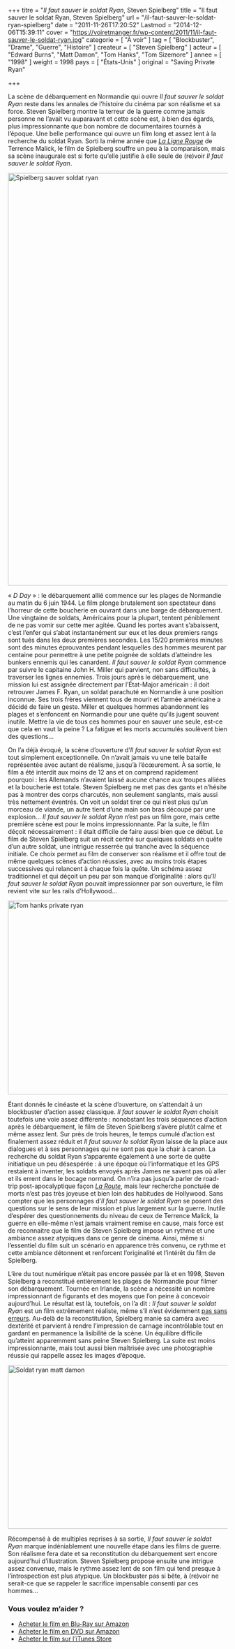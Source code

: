 +++
titre = "<em>Il faut sauver le soldat Ryan</em>, Steven Spielberg"
title = "Il faut sauver le soldat Ryan, Steven Spielberg"
url = "/il-faut-sauver-le-soldat-ryan-spielberg"
date = "2011-11-26T17:20:52"
Lastmod = "2014-12-06T15:39:11"
cover = "https://voiretmanger.fr/wp-content/2011/11/il-faut-sauver-le-soldat-ryan.jpg"
categorie = [ "À voir" ]
tag = [ "Blockbuster", "Drame", "Guerre", "Histoire" ]
createur = [ "Steven Spielberg" ]
acteur = [ "Edward Burns", "Matt Damon", "Tom Hanks", "Tom Sizemore" ]
annee = [ "1998" ]
weight = 1998
pays = [ "États-Unis" ]
original = "Saving Private Ryan"

+++

<p>La scène de débarquement en Normandie qui ouvre <em>Il faut sauver le soldat Ryan</em> reste dans les annales de l&rsquo;histoire du cinéma par son réalisme et sa force. Steven Spielberg montre la terreur de la guerre comme jamais personne ne l&rsquo;avait vu auparavant et cette scène est, à bien des égards, plus impressionnante que bon nombre de documentaires tournés à l&rsquo;époque. Une belle performance qui ouvre un film long et assez lent à la recherche du soldat Ryan. Sorti la même année que <em><a href="https://voiretmanger.fr/2010/07/21/ligne-rouge-malick/">La Ligne Rouge</a></em> de Terrence Malick, le film de Spielberg souffre un peu à la comparaison, mais sa scène inaugurale est si forte qu&rsquo;elle justifie à elle seule de (re)voir <em>Il faut sauver le soldat Ryan</em>.</p>
<a href="http://www.allocine.fr/film/fichefilm_gen_cfilm=18598.html"><img class="aligncenter" style="border-style: initial; border-color: initial; border-width: 0px;" src="https://voiretmanger.fr/wp-content/2011/11/spielberg-sauver-soldat-ryan.jpg" alt="Spielberg sauver soldat ryan" width="690" height="945" border="0" /></a>
<p>« <em>D Day</em> » : le débarquement allié commence sur les plages de Normandie au matin du 6 juin 1944. Le film plonge brutalement son spectateur dans l&rsquo;horreur de cette boucherie en ouvrant dans une barge de débarquement. Une vingtaine de soldats, Américains pour la plupart, tentent péniblement de ne pas vomir sur cette mer agitée. Quand les portes avant s&rsquo;abaissent, c&rsquo;est l&rsquo;enfer qui s&rsquo;abat instantanément sur eux et les deux premiers rangs sont tués dans les deux premières secondes. Les 15/20 premières minutes sont des minutes éprouvantes pendant lesquelles des hommes meurent par centaine pour permettre à une petite poignée de soldats d&rsquo;atteindre les bunkers ennemis qui les canardent. <em>Il faut sauver le soldat Ryan</em> commence par suivre le capitaine John H. Miller qui parvient, non sans difficultés, à traverser les lignes ennemies. Trois jours après le débarquement, une mission lui est assignée directement par l&rsquo;État-Major américain : il doit retrouver James F. Ryan, un soldat parachuté en Normandie à une position inconnue. Ses trois frères viennent tous de mourir et l&rsquo;armée américaine a décidé de faire un geste. Miller et quelques hommes abandonnent les plages et s&rsquo;enfoncent en Normandie pour une quête qu&rsquo;ils jugent souvent inutile. Mettre la vie de tous ces hommes pour en sauver une seule, est-ce que cela en vaut la peine ? La fatigue et les morts accumulés soulèvent bien des questions…</p>
<p>On l&rsquo;a déjà évoqué, la scène d&rsquo;ouverture d&rsquo;<em>Il faut sauver le soldat Ryan</em> est tout simplement exceptionnelle. On n&rsquo;avait jamais vu une telle bataille représentée avec autant de réalisme, jusqu&rsquo;à l&rsquo;écœurement. À sa sortie, le film a été interdit aux moins de 12 ans et on comprend rapidement pourquoi : les Allemands n&rsquo;avaient laissé aucune chance aux troupes alliées et la boucherie est totale. Steven Spielberg ne met pas des gants et n&rsquo;hésite pas à montrer des corps charcutés, non seulement sanglants, mais aussi très nettement éventrés. On voit un soldat tirer ce qui n&rsquo;est plus qu&rsquo;un morceau de viande, un autre tient d&rsquo;une main son bras découpé par une explosion… <em>Il faut sauver le soldat Ryan</em> n&rsquo;est pas un film gore, mais cette première scène est pour le moins impressionnante. Par la suite, le film déçoit nécessairement : il était difficile de faire aussi bien que ce début. Le film de Steven Spielberg suit un récit centré sur quelques soldats en quête d&rsquo;un autre soldat, une intrigue resserrée qui tranche avec la séquence initiale. Ce choix permet au film de conserver son réalisme et il offre tout de même quelques scènes d&rsquo;action réussies, avec au moins trois étapes successives qui relancent à chaque fois la quête. Un schéma assez traditionnel et qui déçoit un peu par son manque d&rsquo;originalité : alors qu&rsquo;<em>Il faut sauver le soldat Ryan</em> pouvait impressionner par son ouverture, le film revient vite sur les rails d&rsquo;Hollywood…</p>
<img class="aligncenter" style="border-style: initial; border-color: initial; border-width: 0px;" src="https://voiretmanger.fr/wp-content/2011/11/tom-hanks-private-ryan.jpg" alt="Tom hanks private ryan" width="690" height="444" border="0" />
<p>Étant donnés le cinéaste et la scène d&rsquo;ouverture, on s&rsquo;attendait à un blockbuster d&rsquo;action assez classique. <em>Il faut sauver le soldat Ryan</em> choisit toutefois une voie assez différente : nonobstant les trois séquences d&rsquo;action après le débarquement, le film de Steven Spielberg s&rsquo;avère plutôt calme et même assez lent. Sur près de trois heures, le temps cumulé d&rsquo;action est finalement assez réduit et <em>Il faut sauver le soldat Ryan</em> laisse de la place aux dialogues et à ses personnages qui ne sont pas que la chair à canon. La recherche du soldat Ryan s&rsquo;apparente également à une sorte de quête initiatique un peu désespérée : à une époque où l&rsquo;informatique et les GPS restaient à inventer, les soldats envoyés après James ne savent pas où aller et ils errent dans le bocage normand. On n&rsquo;ira pas jusqu&rsquo;à parler de road-trip post-apocalyptique façon <em><a href="https://voiretmanger.fr/2009/12/05/la-route-hillcoat/">La Route</a></em>, mais leur recherche ponctuée de morts n&rsquo;est pas très joyeuse et bien loin des habitudes de Hollywood. Sans compter que les personnages d&rsquo;<em>Il faut sauver le soldat Ryan</em> se posent des questions sur le sens de leur mission et plus largement sur la guerre. Inutile d&rsquo;espérer des questionnements du niveau de ceux de Terrence Malick, la guerre en elle-même n&rsquo;est jamais vraiment remise en cause, mais force est de reconnaitre que le film de Steven Spielberg impose un rythme et une ambiance assez atypiques dans ce genre de cinéma. Ainsi, même si l&rsquo;essentiel du film suit un scénario en apparence très convenu, ce rythme et cette ambiance détonnent et renforcent l&rsquo;originalité et l&rsquo;intérêt du film de Spielberg.</p>
<p>L&rsquo;ère du tout numérique n&rsquo;était pas encore passée par là et en 1998, Steven Spielberg a reconstitué entièrement les plages de Normandie pour filmer son débarquement. Tournée en Irlande, la scène a nécessité un nombre impressionnant de figurants et des moyens que l&rsquo;on peine à concevoir aujourd&rsquo;hui. Le résultat est là, toutefois, on l&rsquo;a dit : <em>Il faut sauver le soldat Ryan</em> est un film extrêmement réaliste, même s&rsquo;il n&rsquo;est évidemment <a href="http://fr.wikipedia.org/wiki/Il_faut_sauver_le_soldat_ryan#R.C3.A9alisme_et_erreurs_des_sc.C3.A8nes_du_film">pas sans erreurs</a>. Au-delà de la reconstitution, Spielberg manie sa caméra avec dextérité et parvient à rendre l&rsquo;impression de carnage incontrôlable tout en gardant en permanence la lisibilité de la scène. Un équilibre difficile qu&rsquo;atteint apparemment sans peine Steven Spielberg. La suite est moins impressionnante, mais tout aussi bien maîtrisée avec une photographie réussie qui rappelle assez les images d&rsquo;époque.</p>
<img class="aligncenter" style="border-style: initial; border-color: initial; border-width: 0px;" src="https://voiretmanger.fr/wp-content/2011/11/soldat-ryan-matt-damon.jpg" alt="Soldat ryan matt damon" width="690" height="375" border="0" />
<p>Récompensé à de multiples reprises à sa sortie, <em>Il faut sauver le soldat Ryan</em> marque indéniablement une nouvelle étape dans les films de guerre. Son réalisme fera date et sa reconstitution du débarquement sert encore aujourd&rsquo;hui d&rsquo;illustration. Steven Spielberg propose ensuite une intrigue assez convenue, mais le rythme assez lent de son film qui tend presque à l&rsquo;introspection est plus atypique. Un blockbuster pas si bête, à (re)voir ne serait-ce que se rappeler le sacrifice impensable consenti par ces hommes…</p>
<div class="amazon">
<h3>Vous voulez m&rsquo;aider ?</h3>
<ul>
<li><a href="http://www.amazon.fr/gp/product/B003EN2SKA/ref=as_li_ss_tl?ie=UTF8&#038;tag=leblogdenic07-21&#038;linkCode=as2&#038;camp=1642&#038;creative=19458&#038;creativeASIN=B003EN2SKA">Acheter le film en Blu-Ray sur Amazon</a></li>
<li><a href="http://www.amazon.fr/gp/product/B000CCZ2FY/ref=as_li_ss_tl?ie=UTF8&#038;tag=leblogdenic07-21&#038;linkCode=as2&#038;camp=1642&#038;creative=19458&#038;creativeASIN=B000CCZ2FY">Acheter le film en DVD sur Amazon</a></li>
<li><a href="http://itunes.apple.com/fr/movie/il-faut-sauver-le-soldat-ryan/id370381364">Acheter le film sur l&rsquo;iTunes Store</a></li>
</ul>
</div>

